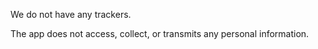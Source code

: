 We do not have any trackers.

The app does not access, collect, or transmits any personal information.
